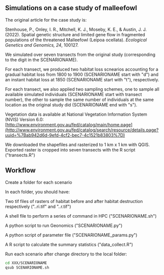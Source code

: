 ## Simulations on a case study of malleefowl

The original article for the case study is:

Stenhouse, P., Onley, I. R., Mitchell, K. J., Moseby, K. E., & Austin, J. J. (2022). Spatial genetic structure and limited gene flow in fragmented populations of the threatened Malleefowl (Leipoa ocellata). _Ecological Genetics and Genomics, 24_, 100127.

We simulated over seven transects from the original study (corresponding to the digit in the SCENARIONAME).

For each transect, we produced two habitat loss scnearios accounting for a gradual habitat loss from 1800 to 1900 (SCENARIONAME start with "d") and an instant habitat loss at 1850 (SCENARIONAME start with "t"), respectively. 

For each transect, we also applied two sampling schemes, one to sample all available simulated individuals (SCENARIONAME start with transect number), the other to sample the same number of individuals at the same location as the original study did (SCENARIONAME end with "s"). 

Vegetation data is available at National Vegetation Information System (NVIS) Version 6.0:
[http://www.environment.gov.au/fed/catalog/main/home.page](http://www.environment.gov.au/fed/catalog/search/resource/details.page?uuid=%7Bab942d6d-9efd-4cf2-bec7-4c1521b83803%7D)

We downloaded the shapefiles and rasterized to 1 km x 1 km with QGIS. Exported raster is cropped into seven transects with the R script ("transects.R") 


## Workflow

Create a folder for each scenario

In each folder, you should have:

Two tif files of rasters of habitat before and after habitat destruction respectively ("..ri.tif" and "..r.tif")

A shell file to perform a series of command in HPC ("SCENARIONAME.sh")

A python script to run Geonomics ("SCENARIONAME.py")

A python script of parameter file ("SCENARIONAME_params.py")

A R script to calculate the summary statistics ("data_collect.R")

Run each scenario after change directory to the local folder:
```bash
cd XXX/SCENARIONAME
qsub SCENARIONAME.sh
```


